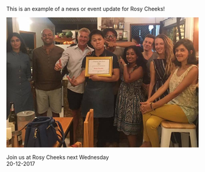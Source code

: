 This is an example of a news or event update for Rosy Cheeks!

![](/uploads/versions/RoseCheeksCMEatsNewcomer---x----960-647x---.jpg)

Join us at Rosy Cheeks next Wednesday<br>20-12-2017